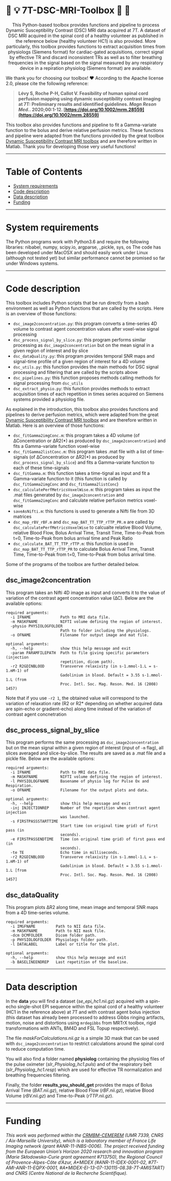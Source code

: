 # :mag_right: :bulb: 7T-DSC-MRI-Toolbox :flashlight: :wrench: </font>

<p align="center">
This Python-based toolbox provides functions and pipeline to process Dynamic Susceptibility Contrast (DSC) MRI data acquired at 7T. A dataset of DSC MRI acquired in the spinal cord of a healthy volunteer as published in the reference below (healthy volunteer HC1) is also provided. More particularly, this toolbox provides functions to extract acquisition times from physiologs (Siemens format) for cardiac-gated acquisitions, correct signal by effective TR and discard inconsistent TRs as well as to filter breathing frequencies in the signal based on the signal measured by any respiratory device in a repiration physiolog (Siemens format) are available.</p>

We thank you for choosing our toolbox! :heart: According to the Apache license 2.0, please cite the following reference:
> **Lévy S, Roche P-H, Callot V.  Feasibility of human spinal cord perfusion mapping using dynamic susceptibility contrast imaging at 7T: Preliminary results and 
identified guidelines. *Magn Reson Med.*. 2020;00:1-12. [https://doi.org/10.1002/mrm.28559](https://doi.org/10.1002/mrm.28559)**

This toolbox also provides functions and pipeline to fit a Gamma-variate function to the bolus and derive relative perfusion metrics. These functions and pipeline were adapted from the functions provided by the great toolbox [Dynamic Susceptibility Contrast MRI toolbox](https://github.com/marcocastellaro/dsc-mri-toolbox) and are therefore written in Matlab. Thank you for developing those very useful functions!

---

# Table of Contents

- [System requirements](#system-requirements)
- [Code description](#code-description)
- [Data description](#data-description)
- [Funding](#funding)

---

# System requirements

The Python programs work with Python3.6 and require the following libraries: nibabel, numpy, scipy.io, argparse, \_pickle, sys, os
The code has been developed under MacOSX and should easily work under Linux (although not tested yet) but similar performance cannot be promised so far under Windows systems.

---

# Code description

This toolbox includes Python scripts that be run directly from a bash environment as well as Python functions that are called by the scripts. Here is an overview of those functions:
  - `dsc_image2concentration.py`: this program converts a time-series 4D volume to contrast agent concentration values after voxel-wise signal processing
  - `dsc_process_signal_by_slice.py`: this program performs similar processing as `dsc_image2concentration` but on the mean signal in a given region of interest and by slice
  - `dsc_dataQuality.py`: this program provides temporal SNR maps and signal-time profile of a given region of interest for a 4D volume
  - `dsc_utils.py`: this function provides the main methods for DSC signal processing and filtering that are called by the scripts above
  - `dsc_pipelines.py`: this function proposes methods calling methods for signal processing from `dsc_utils`
  - `dsc_extract_physio.py`: this function provides methods to extract acquisition times of each repetition in times series acquired on Siemens systems provided a physiolog file.

As explained in the introduction, this toolbox also provides functions and pipelines to derive perfusion metrics, which were adapted from the great [Dynamic Susceptibility Contrast MRI toolbox](https://github.com/marcocastellaro/dsc-mri-toolbox) and are therefore written in Matlab. Here is an overview of those functions:
  - `dsc_fitGamma2imgConc.m`: this program takes a 4D volume (of ∆Concentration or ∆R2(\*) as produced by `dsc_image2concentration`) and fits a Gamma-variate function voxel-wise
  - `dsc_fitGamma2listConc.m`: this program takes .mat file with a list of time-signals (of ∆Concentration or ∆R2(\*) as produced by `dsc_process_signal_by_slice`) and fits a Gamma-variate function to each of these time-signals
  - `dsc_fitGamma.m`: this function takes a time-tignal as input and fit a Gamma-variate function to it (this function is called by `dsc_fitGamma2imgConc` and `dsc_fitGamma2listConc`)
  - `dsc_calculatePerfMetricsVoxelWise.m`: this program takes as input the .mat files generated by `dsc_image2concentration` and `dsc_fitGamma2imgConc` and calculate relative perfusion metrics voxel-wise
  - `saveAsNifti.m`: this functions is used to generate a Nifti file from 3D matrices
  - `dsc_map_rBV_rBF.m` and `dsc_map_BAT_TT_TTP_rTTP_PR.m` are called by `dsc_calculatePerfMetricsVoxelWise` to calcualte relative Blood Volume, relative Blood Flow, Bolus Arrival Time, Transit Time, Time-to-Peak from t=0, Time-to-Peak from bolus arrival time and Peak Ratio
  - `dsc_calculate_BAT_TT_TTP_rTTP.m`: this function is used in `dsc_map_BAT_TT_TTP_rTTP_PR` to calculate Bolus Arrival Time, Transit Time, Time-to-Peak from t=0, Time-to-Peak from bolus arrival time.

Some of the programs of the toolbox are further detailed below.

## dsc_image2concentration

This program takes an Nifti 4D image as input and converts it to the value of variation of the contrast agent concentration value (∆C). Below are the available options:
```
required arguments:
  -i IFNAME             Path to MRI data file.
  -m MASKFNAME          NIFTI volume defining the region of interest.
  -physio PHYSIOLOGFOLDER
                        Path to folder including the physiologs.
  -o OFNAME             Filename for output image and mat file.

optional arguments:
  -h, --help            show this help message and exit
  -param PARAMFILEPATH  Path to file giving specific parameters (injection
                        repetition, dicom path).
  -r2 R2GDINBLOOD       Transverve relaxivity (in s-1.mmol-1.L = s-1.mM-1) of
                        Gadolinium in blood. Default = 3.55 s-1.mmol-1.L (from
                        Proc. Intl. Soc. Mag. Reson. Med. 16 (2008) 1457)
```

Note that if you use `-r2 1`, the obtained value will correspond to the variation of relaxation rate (R2 or R2* depending on whether acquired data are spin-echo or gradient-echo) along time instead of the variation of contrast agent concnetration

## dsc_process_signal_by_slice

This program performs the same processing as `dsc_image2concentration` but on the mean signal within a given region of interest (input of `-m` flag), all slices averaged and slice-by-slice. The results are saved as a .mat file and a pickle file. Below are the available options:
```
required arguments:
  -i IFNAME             Path to MRI data file.
  -m MASKFNAME          NIFTI volume defining the region of interest.
  -l PHYSIOLOGFNAME     Basename of physio log for Pulse Ox and Respiration.
  -o OFNAME             Filename for the output plots and data.

optional arguments:
  -h, --help            show this help message and exit
  -inj INJECTIONREP     Number of the repetition when contrast agent injection
                        was launched.
  -s FIRSTPASSSTARTTIME
                        Start time (on original time grid) of first pass (in
                        seconds).
  -e FIRSTPASSENDTIME   Time (on original time grid) of first pass end (in
                        seconds).
  -te TE                Echo time in milliseconds.
  -r2 R2GDINBLOOD       Transverve relaxivity (in s-1.mmol-1.L = s-1.mM-1) of
                        Gadolinium in blood. Default = 3.55 s-1.mmol-1.L [from
                        Proc. Intl. Soc. Mag. Reson. Med. 16 (2008) 1457]
```

## dsc_dataQuality

This program plots ∆R2 along time, mean image and temporal SNR maps from a 4D time-series volume.

```
required arguments:
  -i IMGFNAME         Path to NII data file.
  -m MASKFNAME        Path to NII mask file.
  -dcm DCMFOLDER      Dicom folder path.
  -p PHYSIOLOGFOLDER  Physiologs folder path.
  -l DATALABEL        Label or title for the plot.

optional arguments:
  -h, --help          show this help message and exit
  -b BASELINEENDREP   Last repetition of the baseline.
 ```
 

---

# Data description

In the **data** you will find a dataset (*se_epi_hc1.nii.gz*) acquired with a spin-echo single-shot EPI sequence within the spinal cord of a healthy volunteer (HC1 in the reference above) at 7T and with contrast agent bolus injection (this dataset has already been processed to address Gibbs ringing artifacts, motion, noise and distortions using `mrdegibbs` from MRTrX toolbox, rigid transformations with ANTs, BM4D and FSL Topup respectively).

The file *maskForCalculations.nii.gz* is a simple 3D mask that can be used with `dsc_image2concentration` to restrict calculations around the spinal cord to reduce computation time.

You will also find a folder named **physiolog** containing the physiolog files of the pulse oximeter (*slr_Physiolog_hc1.puls*) and of the respiratory belt (*slr_Physiolog_hc1.resp*) which are used for effective TR normalization and breathing frequencies filtering.

Finally, the folder **results_you_should_get** provides the maps of Bolus Arrival Time (*BAT.nii.gz*), relative Blood Flow (*rBF.nii.gz*), relative Blood Volume (*rBV.nii.gz*) and Time-to-Peak (*rTTP.nii.gz*).


---

# Funding


*This work was performed within the [CRMBM-CEMEREM](http://crmbm.univ-amu.fr/) (UMR 7339, CNRS / Aix-Marseille University), which is a laboratory member of France Life Imaging network (grant #ANR-11-INBS-0006). The project received funding from the European Union’s Horizon 2020 research and innovation program (Marie Skłodowska-Curie grant agreement #713750), the Regional Council of Provence-Alpes-Côte d’Azur, A\*MIDEX (#ANR-11-IDEX-0001-02, #7T-AMI-ANR-11-EQPX-0001, #A\*MIDEX-EI-13-07-130115-08.38-7T-AMISTART) and CNRS (Centre National de la Recherche Scientifique).*

